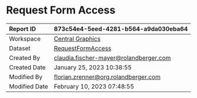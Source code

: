 



# Request Form Access

|Report ID|873c54e4-5eed-4281-b564-a9da030eba64|
| :--- | :--- |
|Workspace|[Central Graphics](../Workspaces/Central-Graphics.md)|
|Dataset|[RequestFormAccess](../Datasets/RequestFormAccess.md)|
|Created By|claudia.fischer-mayer@rolandberger.com|
|Created Date|January 25, 2023 10:38:55|
|Modified By|florian.zrenner@org.rolandberger.com|
|Modified Date|February 10, 2023 07:48:55|
